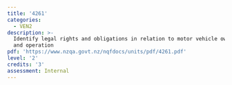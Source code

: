 ```yaml
---
title: '4261'
categories:
  - VEN2
description: >-
  Identify legal rights and obligations in relation to motor vehicle ownership
  and operation
pdf: 'https://www.nzqa.govt.nz/nqfdocs/units/pdf/4261.pdf'
level: '2'
credits: '3'
assessment: Internal
---
```



